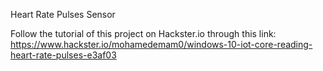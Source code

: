 Heart Rate Pulses Sensor




Follow the tutorial of this project on Hackster.io through this link:
https://www.hackster.io/mohamedemam0/windows-10-iot-core-reading-heart-rate-pulses-e3af03 

